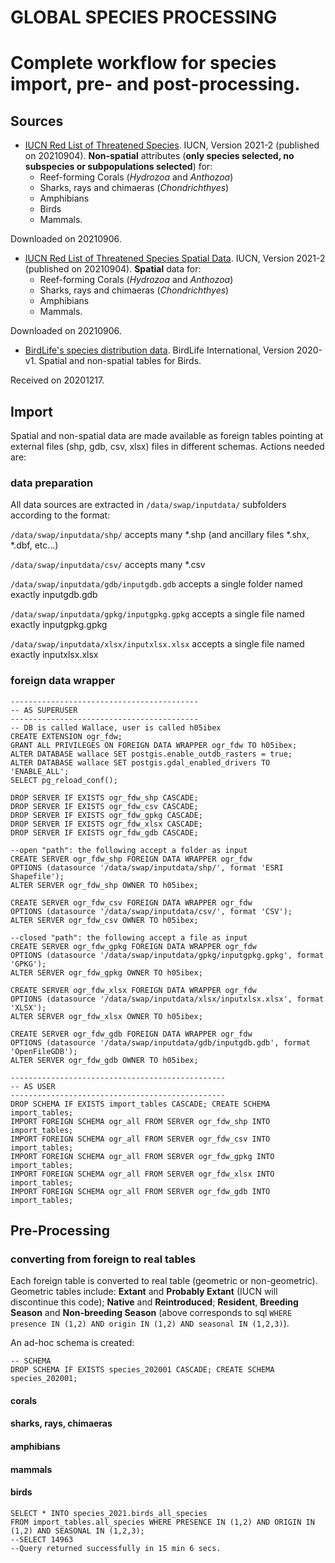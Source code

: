 # GLOBAL SPECIES PROCESSING
# Complete workflow for species import, pre- and post-processing.

## Sources

+  [IUCN Red List of Threatened Species](https://www.iucnredlist.org/search). IUCN, Version 2021-2 (published on 20210904). **Non-spatial** attributes (**only species selected, no subspecies or subpopulations selected**) for:
   +  Reef-forming Corals (_Hydrozoa_ and _Anthozoa_)
   +  Sharks, rays and chimaeras (_Chondrichthyes_)    
   +  Amphibians
   +  Birds
   +  Mammals.

Downloaded on 20210906.


+  [IUCN Red List of Threatened Species Spatial Data](https://www.iucnredlist.org/resources/spatial-data-download).  IUCN, Version 2021-2 (published on 20210904). **Spatial** data for:
   +  Reef-forming Corals (_Hydrozoa_ and _Anthozoa_)
   +  Sharks, rays and chimaeras (_Chondrichthyes_)
   +  Amphibians
   +  Mammals.

Downloaded on 20210906.

+  [BirdLife's species distribution data](http://datazone.birdlife.org/species/requestdis). BirdLife International, Version 2020-v1. Spatial and non-spatial tables for Birds.

Received on 20201217.

## Import

Spatial and non-spatial data are made available as foreign tables pointing at external files (shp, gdb, csv, xlsx) files in different schemas. Actions needed are:

### data preparation
All data sources are extracted in `/data/swap/inputdata/` subfolders according to the format:

`/data/swap/inputdata/shp/` accepts many \*.shp (and ancillary files \*.shx, \*.dbf, etc...)

`/data/swap/inputdata/csv/` accepts many \*.csv

`/data/swap/inputdata/gdb/inputgdb.gdb` accepts a single folder named exactly inputgdb.gdb

`/data/swap/inputdata/gpkg/inputgpkg.gpkg` accepts a single file named exactly inputgpkg.gpkg

`/data/swap/inputdata/xlsx/inputxlsx.xlsx` accepts a single file named exactly inputxlsx.xlsx

### foreign data wrapper
```
------------------------------------------
-- AS SUPERUSER
------------------------------------------
-- DB is called Wallace, user is called h05ibex
CREATE EXTENSION ogr_fdw;
GRANT ALL PRIVILEGES ON FOREIGN DATA WRAPPER ogr_fdw TO h05ibex;
ALTER DATABASE wallace SET postgis.enable_outdb_rasters = true;
ALTER DATABASE wallace SET postgis.gdal_enabled_drivers TO 'ENABLE_ALL';
SELECT pg_reload_conf();

DROP SERVER IF EXISTS ogr_fdw_shp CASCADE;
DROP SERVER IF EXISTS ogr_fdw_csv CASCADE;
DROP SERVER IF EXISTS ogr_fdw_gpkg CASCADE;
DROP SERVER IF EXISTS ogr_fdw_xlsx CASCADE;
DROP SERVER IF EXISTS ogr_fdw_gdb CASCADE;

--open "path": the following accept a folder as input
CREATE SERVER ogr_fdw_shp FOREIGN DATA WRAPPER ogr_fdw
OPTIONS (datasource '/data/swap/inputdata/shp/', format 'ESRI Shapefile');
ALTER SERVER ogr_fdw_shp OWNER TO h05ibex;

CREATE SERVER ogr_fdw_csv FOREIGN DATA WRAPPER ogr_fdw
OPTIONS (datasource '/data/swap/inputdata/csv/', format 'CSV');
ALTER SERVER ogr_fdw_csv OWNER TO h05ibex;

--closed "path": the following accept a file as input
CREATE SERVER ogr_fdw_gpkg FOREIGN DATA WRAPPER ogr_fdw
OPTIONS (datasource '/data/swap/inputdata/gpkg/inputgpkg.gpkg', format 'GPKG');
ALTER SERVER ogr_fdw_gpkg OWNER TO h05ibex;

CREATE SERVER ogr_fdw_xlsx FOREIGN DATA WRAPPER ogr_fdw
OPTIONS (datasource '/data/swap/inputdata/xlsx/inputxlsx.xlsx', format 'XLSX');
ALTER SERVER ogr_fdw_xlsx OWNER TO h05ibex;

CREATE SERVER ogr_fdw_gdb FOREIGN DATA WRAPPER ogr_fdw
OPTIONS (datasource '/data/swap/inputdata/gdb/inputgdb.gdb', format 'OpenFileGDB');
ALTER SERVER ogr_fdw_gdb OWNER TO h05ibex;

------------------------------------------------
-- AS USER
------------------------------------------------
DROP SCHEMA IF EXISTS import_tables CASCADE; CREATE SCHEMA import_tables;
IMPORT FOREIGN SCHEMA ogr_all FROM SERVER ogr_fdw_shp INTO import_tables;
IMPORT FOREIGN SCHEMA ogr_all FROM SERVER ogr_fdw_csv INTO import_tables;
IMPORT FOREIGN SCHEMA ogr_all FROM SERVER ogr_fdw_gpkg INTO import_tables;
IMPORT FOREIGN SCHEMA ogr_all FROM SERVER ogr_fdw_xlsx INTO import_tables;
IMPORT FOREIGN SCHEMA ogr_all FROM SERVER ogr_fdw_gdb INTO import_tables;
```

## Pre-Processing

### converting from foreign to real tables 

Each foreign table is converted to real table (geometric or non-geometric).
Geometric tables include: **Extant** and **Probably Extant** (IUCN will discontinue this code); **Native** and **Reintroduced**; **Resident**, **Breeding Season** and **Non-breeding Season** (above corresponds to sql `WHERE presence IN (1,2) AND origin IN (1,2) AND seasonal IN (1,2,3)`).

An ad-hoc schema is created:

```
-- SCHEMA
DROP SCHEMA IF EXISTS species_202001 CASCADE; CREATE SCHEMA species_202001;
```
#### corals

#### sharks, rays, chimaeras

#### amphibians

#### mammals

#### birds
```
SELECT * INTO species_2021.birds_all_species
FROM import_tables.all_species WHERE PRESENCE IN (1,2) AND ORIGIN IN (1,2) AND SEASONAL IN (1,2,3);
--SELECT 14963
--Query returned successfully in 15 min 6 secs.
```

